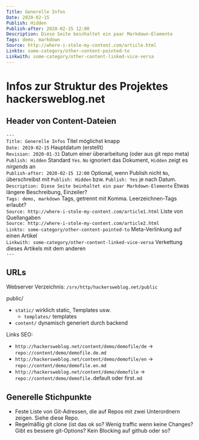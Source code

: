 ```yaml
---
Title: Generelle Infos
Date: 2020-02-15
Publish: Hidden
Publish-after: 2020-02-15 12:00
Description: Diese Seite beinhaltet ein paar Markdown-Elemente
Tags: demo, markdown
Source: http://where-i-stole-my-content.com/article.html
Linkto: some-category/other-content-pointed-to
Linkwith: some-category/other-content-linked-vice-versa
---
```


# Infos zur Struktur des Projektes hackersweblog.net


## Header von Content-Dateien

`---`  
`Title: Generelle Infos` Titel möglichst knapp  
`Date: 2019-02-15` Hauptdatum (erstellt)  
`Revision: 2020-01-31` Datum einer überarbeitung (oder aus git repo meta) 
`Publish: Hidden` Standard `Yes`. `No` ignoriert das Dokument, `Hidden` zeigt es *nirgends* an  
`Publish-after: 2020-02-15 12:00` Optional, wenn Publish nicht `No`, überschreibst mit `Publish: Hidden` bzw. `Publish: Yes` je nach Datum.  
`Description: Diese Seite beinhaltet ein paar Markdown-Elemente` Etwas längere Beschreibung, Einzeiler?  
`Tags: demo, markdown` Tags, getrennt mit Komma. Leerzeichnen-Tags erlaubt?  
`Source: http://where-i-stole-my-content.com/article1.html` Liste von Quellangaben  
`Source: http://where-i-stole-my-content.com/article2.html`  
`Linkto: some-category/other-content-pointed-to` Meta-Verlinkung auf einen Artikel  
`Linkwith: some-category/other-content-linked-vice-versa` Verkettung dieses Artikels mit dem anderen  
`---`


## URLs
Webserver Verzeichnis: `/srv/http/hackersweblog.net/public`  

public/  
* `static/` wirklich static, Templates usw.  
  * `templates/` templates
* `content/` dynamisch generiert durch backend  

Links SEO:
* `http://hackersweblog.net/content/demo/demofile/de`  -> `repo://content/demo/demofile.de.md`  
* `http://hackersweblog.net/content/demo/demofile/en` -> `repo://content/demo/demofile.en.md`  
* `http://hackersweblog.net/content/demo/demofile` -> `repo://content/demo/demofile.`default oder first`.md`  


## Generelle Stichpunkte
* Feste Liste von Git-Adressen, die auf Repos mit zwei Unterordnern zeigen. Siehe diese Repo.
* Regelmäßig git clone (ist das ok so? Wenig traffic wenn keine Changes? Gibt es bessere git-Options? Kein Blocking auf github oder so?
